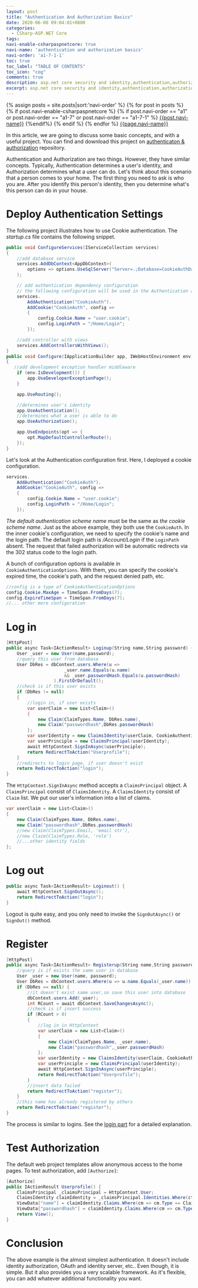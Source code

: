 ```yaml
---
layout: post
title: "Authentication And Authorization Basics"
date: 2020-06-08 09:04:01+0800
categories:
  - CSharp-ASP.NET Core
tags:
navi-enable-csharpaspnetcore: true
navi-name: 'authentication and authorization basics'
navi-order: 'a1-7-1-1'
toc: true
toc_label: "TABLE OF CONTENTS"
toc_icon: "cog"
comments: true
description: asp.net core security and identity,authentication,authorization,identityserver.
excerpt: asp.net core security and identity,authentication,authorization,identityserver.
---
```

<!--navigation bar-->
<div class='navi-link-container'>
  {% assign posts = site.posts|sort:'navi-order' %}
  {% for post in posts %}
    {% if post.navi-enable-csharpaspnetcore %}
        {% if post.navi-order == "a1" or 
              post.navi-order == "a1-7" or 
              post.navi-order == "a1-7-1" %}
            <a href="{{ site.baseurl }}{{ post.url }}" class='navi-link'>{{post.navi-name}}</a>
        {%endif%}
    {% endif %}
  {% endfor %}
<a class='navi-link' href="">{{page.navi-name}}</a>
</div>
<!--navigation bar-->

In this article, we are going to discuss some basic concepts, and with a useful project. You can find and download this project on [authenticaton & authorization][1] repository.

Authentication and Authorization are two things. However, they have similar concepts. Typically, Authentication determines a user's identity, and Authorization determines what a user can do. Let's think about this scenario that a person comes to your home. The first thing you need to ask is who you are. After you identify this person's identity, then you determine what's this person can do in your house. 

# Deploy Authentication Settings
The following project illustrates how to use Cookie authentication. The *startup.cs* file contains the following snippet.

```c#
public void ConfigureServices(IServiceCollection services)
{
    //add database service
    services.AddDbContext<AppDbContext>(
        options => options.UseSqlServer("Server=.;Database=CookieAuthDatabase;Trusted_Connection=True;")
    );

    // add authentication dependency configuration
    // the following configuration will be used in the Authentication and Authorization middleware
    services.
        AddAuthentication("CookieAuth").
        AddCookie("CookieAuth", config =>
        {
            config.Cookie.Name = "user.cookie";
            config.LoginPath = "/Home/Login";
        });

    //add controller with views
    services.AddControllersWithViews();
}
public void Configure(IApplicationBuilder app, IWebHostEnvironment env)
{
   //add development exception handler middleware
    if (env.IsDevelopment()) {
        app.UseDeveloperExceptionPage();
    }

    app.UseRouting();

    //determines user's identity
    app.UseAuthentication();
    //determines what a user is able to do
    app.UseAuthorization();

    app.UseEndpoints(opt => {
        opt.MapDefaultControllerRoute();
    });
}
```

Let's look at the Authentication configuration first. Here, I deployed a cookie configuration.
```c#
services.
    AddAuthentication("CookieAuth").
    AddCookie("CookieAuth", config =>
    {
        config.Cookie.Name = "user.cookie";
        config.LoginPath = "/Home/Login";
    });
```
*The default authentication scheme name* must be the same as *the cookie scheme name*. Just as the above example, they both use the `CookieAuth`. In the inner cookie's configuration, we need to specify the cookie's name and the login path. The default login path is */Account/Login* if the `LoginPath` absent. The request that failed authorization will be automatic redirects via the 302 status code to the login path.

A bunch of configuration options is available in `CookieAuthenticationOptions`. With them, you can specify the cookie's expired time, the cookie's path, and the request denied path, etc.
```c#
//config is a type of CookieAuthenticationOptions
config.Cookie.MaxAge = TimeSpan.FromDays(7);
config.ExpireTimeSpan = TimeSpan.FromDays(7);
//... other more configuration
```

# Log in
```c#
[HttpPost]
public async Task<IActionResult> Loginup(String name,String password) {
    User _user = new User(name,password);
    //query this user from database
    User DbRes = dbContext.users.Where(u =>
                      _user.name.Equals(u.name)
                      && _user.passwordHash.Equals(u.passwordHash)
                  ).FirstOrDefault();
    //check is if this user exists
    if (DbRes != null)
    {
        //login in, if user exists
        var userClaim = new List<Claim>()
        {
            new Claim(ClaimTypes.Name, DbRes.name),
            new Claim("passwordhash",DbRes.passwordHash)
        };
        var userIdentity = new ClaimsIdentity(userClaim, CookieAuthenticationDefaults.AuthenticationScheme);
        var userPrinciple = new ClaimsPrincipal(userIdentity);
        await HttpContext.SignInAsync(userPrinciple);
        return RedirectToAction("Userprofile");
    }
    //redirects to login page, if user doesn't exist
    return RedirectToAction("login");
}
```

The `HttpContext.SignInAsync` method accepts a `ClaimsPrincipal` object. A `ClaimsPrincipal` consist of `ClaimsIdentity`. A `ClaimsIdentity` consist of `Claim` list. We put our user's information into a list of claims.

```c#
var userClaim = new List<Claim>()
{
    new Claim(ClaimTypes.Name, DbRes.name),
    new Claim("passwordhash",DbRes.passwordHash)
    //new Claim(ClaimTypes.Email, 'email str'),
    //new Claim(ClaimTypes.Role, 'role')
    //...other identity fields
};
```
# Log out
```c#
public async Task<IActionResult> Loginout() {
    await HttpContext.SignOutAsync();
    return RedirectToAction("login");
}
```
Logout is quite easy, and you only need to invoke the `SignOutAsync()` or `SignOut()` method.

# Register

```c#
[HttpPost]
public async Task<IActionResult> Registerup(String name,String password) {
    //query is if exists the same user in database
    User _user = new User(name, password);
    User DbRes = dbContext.users.Where(u => u.name.Equals(_user.name)).FirstOrDefault();
    if (DbRes == null) {
        //it doesn't exist same user,so save this user into database
        dbContext.users.Add(_user);
        int RCount = await dbContext.SaveChangesAsync();
        //check is if insert success
        if (RCount > 0)
        {
            //log in in HttpContext
            var userClaim = new List<Claim>()
            {
                new Claim(ClaimTypes.Name, _user.name),
                new Claim("passwordhash",_user.passwordHash)
            };
            var userIdentity = new ClaimsIdentity(userClaim, CookieAuthenticationDefaults.AuthenticationScheme);
            var userPrinciple = new ClaimsPrincipal(userIdentity);
            await HttpContext.SignInAsync(userPrinciple);
            return RedirectToAction("Userprofile");
        }
        //insert data failed
        return RedirectToAction("register");
    }
    //this name has already registered by others
    return RedirectToAction("register");
}
```
The process is similar to logins. See the <a href="#log-in">login part</a> for a detailed explanation.

# Test Authorization
The default web project templates allow anonymous access to the home pages. To test authorization, add `[Authorize]`:
```c#
[Authorize]
public IActionResult Userprofile() {
    ClaimsPrincipal _claimsPrincipal = HttpContext.User;
    ClaimsIdentity claimIdentity = _claimsPrincipal.Identities.Where(ct => ct.AuthenticationType == CookieAuthenticationDefaults.AuthenticationScheme).FirstOrDefault();
    ViewData["name"] = claimIdentity.Claims.Where(cm => cm.Type == ClaimTypes.Name).FirstOrDefault().Value;
    ViewData["passwordhash"] = claimIdentity.Claims.Where(cm => cm.Type == "passwordhash").FirstOrDefault().Value;
    return View();
}
```

# Conclusion
The above example is the almost simplest authentication. It doesn't include identity authorization, OAuth and identity server, etc.. Even though, it is simple. But it also provides you a very scalable framework. As it's flexible, you can add whatever additional functionality you want.

[1]: https://github.com/voltwu/C-Sharp-Web-Net-Core-authentication-and-authorization